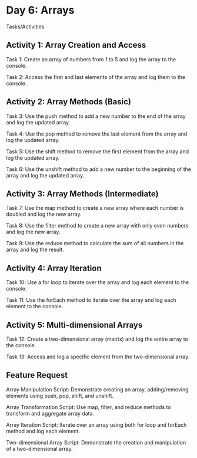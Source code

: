 # Day 6: Arrays
Tasks/Activities
## Activity 1: Array Creation and Access

Task 1: Create an array of numbers from 1 to 5 and log the array to the console.

Task 2: Access the first and last elements of the array and log them to the console.

## Activity 2: Array Methods (Basic)
Task 3: Use the push method to add a new number to the end of the array and log the updated array.

Task 4: Use the pop method to remove the last element from the array and log the updated array.

Task 5: Use the shift method to remove the first element from the array and log the updated array.

Task 6: Use the unshift method to add a new number to the beginning of the array and log the updated array.

## Activity 3: Array Methods (Intermediate)
Task 7: Use the map method to create a new array where each number is doubled and log the new array.

Task 8: Use the filter method to create a new array with only even numbers and log the new array.

Task 9: Use the reduce method to calculate the sum of all numbers in the array and log the result.

## Activity 4: Array Iteration
Task 10: Use a for loop to iterate over the array and log each element to the console.

Task 11: Use the forEach method to iterate over the array and log each element to the console.

## Activity 5: Multi-dimensional Arrays
Task 12: Create a two-dimensional array (matrix) and log the entire array to the console.

Task 13: Access and log a specific element from the two-dimensional array.

## Feature Request
Array Manipulation Script: Demonstrate creating an array, adding/removing elements using push, pop, shift, and unshift.

Array Transformation Script: Use map, filter, and reduce methods to transform and aggregate array data.

Array Iteration Script: Iterate over an array using both for loop and forEach method and log each element.

Two-dimensional Array Script: Demonstrate the creation and manipulation of a two-dimensional array.